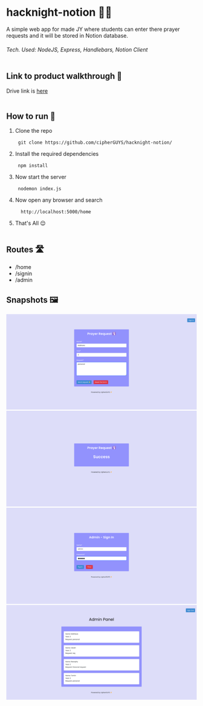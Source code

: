 # hacknight-notion 👨‍💻

A simple web app for made JY where students can enter there prayer requests and it will be stored in Notion database.<br>

###### Tech. Used: NodeJS, Express, Handlebars, Notion Client <br><br>

## Link to product walkthrough 🔗
Drive link is <a href="https://drive.google.com/file/d/19nlkeCBN59RKbLs7tS8yj7pHmt-RoYRs/view?usp=sharing">here</a>
<br><br>

## How to run 🏃
1. Clone the repo

        git clone https://github.com/cipherGUYS/hacknight-notion/

2. Install the required dependencies
          
        npm install
        
3. Now start the server

        nodemon index.js
        
4. Now open any browser and search
  
         http://localhost:5000/home
         
5. That's All :relieved: 
<br><br>

## Routes 🛣️
* /home
* /signin
* /admin

## Snapshots 🖼️
<img src="snapshots/1.png" width="700px">
<img src="snapshots/2.png" width="700px">
<img src="snapshots/3.png" width="700px">
<img src="snapshots/4.png" width="700px">
